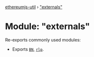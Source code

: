 [ethereumjs-util](../README.md) › ["externals"](_externals_.md)

# Module: "externals"

Re-exports commonly used modules:
* Exports [`BN`](https://github.com/indutny/bn.js), [`rlp`](https://github.com/ethereumjs/rlp).

